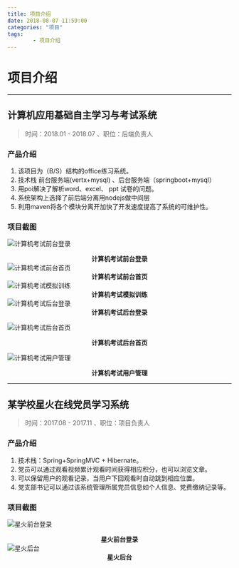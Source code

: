 ```yaml
---
title: 项目介绍
date: 2018-08-07 11:59:00
categories: "项目"
tags: 
		- 项目介绍
---
```

# 项目介绍

------

## 计算机应用基础自主学习与考试系统
> 时间：2018.01 - 2018.07 、职位：后端负责人
### 产品介绍

1. 该项目为（B/S）结构的office练习系统。
2. 技术栈 前台服务端(vertx+mysql) 、后台服务端（springboot+mysql）
3. 用poi解决了解析word、excel、 ppt 试卷的问题。
4. 系统架构上选择了前后端分离用nodejs做中间层
5. 利用maven将各个模块分离开加快了开发速度提高了系统的可维护性。
<!--more-->
### 项目截图

![计算机考试前台登录](http://file.flyfood.name//blog/office/%E5%89%8D%E5%8F%B0%E7%99%BB%E5%BD%95.png)
                      **<center>计算机考试前台登录</center>**
                      ![计算机考试前台首页](http://file.flyfood.name//blog/office/%E9%A6%96%E9%A1%B5.png)
                      **<center>计算机考试前台首页</center>**
                      ![计算机考试模拟训练](http://file.flyfood.name//blog/office/%E6%A8%A1%E6%8B%9F%E8%AE%AD%E7%BB%83.png)
                      **<center>计算机考试模拟训练</center>**
                      ![计算机考试后台登录](http://file.flyfood.name//blog/office/%E5%90%8E%E5%8F%B0%E7%99%BB%E5%BD%95.png)
                      **<center>计算机考试后台登录</center>**


![计算机考试后台首页](http://file.flyfood.name//blog/office/%E5%90%8E%E5%8F%B0%E9%A6%96%E9%A1%B5.png)
                      **<center>计算机考试后台首页</center>**

![计算机考试用户管理](http://file.flyfood.name//blog/office/%E7%94%A8%E6%88%B7%E7%AE%A1%E7%90%86.png)
**<center>计算机考试用户管理</center>**


----------
## 某学校星火在线党员学习系统
> 时间：2017.08 - 2017.11 、职位：项目负责人


### 产品介绍
1. 技术栈：Spring+SpringMVC + Hibernate。
2. 党员可以通过观看视频累计观看时间获得相应积分，也可以浏览文章。
3. 可以保留用户的观看记录，当用户下回观看时自动跳到相应位置。
4. 党支部书记可以通过该系统管理所属党员信息如个人信息、党费缴纳记录等。
### 项目截图


![星火前台登录](http://file.flyfood.name//blog/dangke%E6%98%9F%E7%81%AB%E7%99%BB%E5%BD%95_LI.jpg)
                      **<center>星火前台登录</center>**
                      ![星火后台](http://file.flyfood.name//blog/dangke%E6%98%9F%E7%81%AB%E9%A6%96%E9%A1%B5_LI.jpg)
                      **<center>星火后台</center>**
